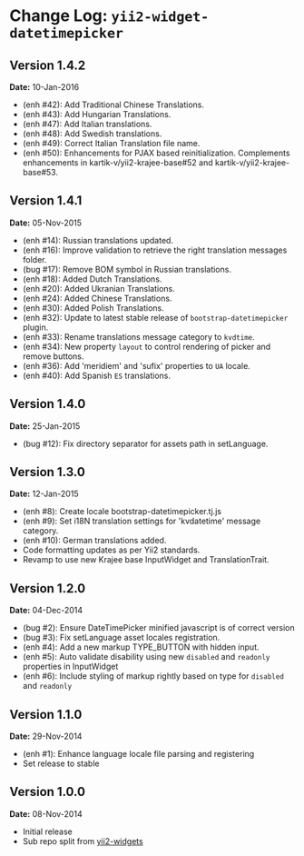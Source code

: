 Change Log: `yii2-widget-datetimepicker`
========================================

## Version 1.4.2

**Date:** 10-Jan-2016

- (enh #42): Add Traditional Chinese Translations.
- (enh #43): Add Hungarian Translations.
- (enh #47): Add Italian translations.
- (enh #48): Add Swedish translations.
- (enh #49): Correct Italian Translation file name.
- (enh #50): Enhancements for PJAX based reinitialization. Complements enhancements in kartik-v/yii2-krajee-base#52 and kartik-v/yii2-krajee-base#53.

## Version 1.4.1

**Date:** 05-Nov-2015

- (enh #14): Russian translations updated.
- (enh #16): Improve validation to retrieve the right translation messages folder.
- (bug #17): Remove BOM symbol in Russian translations.
- (enh #18): Added Dutch Translations.
- (enh #20): Added Ukranian Translations.
- (enh #24): Added Chinese Translations.
- (enh #30): Added Polish Translations.
- (enh #32): Update to latest stable release of `bootstrap-datetimepicker` plugin.
- (enh #33): Rename translations message category to `kvdtime`.
- (enh #34): New property `layout` to control rendering of picker and remove buttons.
- (enh #36): Add 'meridiem' and 'sufix' properties to `UA` locale.
- (enh #40): Add Spanish `ES` translations.

## Version 1.4.0

**Date:** 25-Jan-2015

- (bug #12): Fix directory separator for assets path in setLanguage.

## Version 1.3.0

**Date:** 12-Jan-2015

- (enh #8): Create locale bootstrap-datetimepicker.tj.js 
- (enh #9): Set i18N translation settings for 'kvdatetime' message category.
- (enh #10): German translations added.
- Code formatting updates as per Yii2 standards.
- Revamp to use new Krajee base InputWidget and TranslationTrait.

## Version 1.2.0

**Date:** 04-Dec-2014

- (bug #2): Ensure DateTimePicker minified javascript is of correct version
- (bug #3): Fix setLanguage asset locales registration.
- (enh #4): Add a new markup TYPE_BUTTON with hidden input.
- (enh #5): Auto validate disability using new `disabled` and `readonly` properties in InputWidget
- (enh #6): Include styling of markup rightly based on type for `disabled` and `readonly`

## Version 1.1.0

**Date:** 29-Nov-2014

- (enh #1): Enhance language locale file parsing and registering
- Set release to stable

## Version 1.0.0


**Date:** 08-Nov-2014

- Initial release 
- Sub repo split from [yii2-widgets](https://github.com/kartik-v/yii2-widgets)